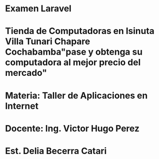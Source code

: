 
# Examen Laravel
# Tienda de Computadoras en Isinuta Villa Tunari Chapare Cochabamba"pase y obtenga su computadora al mejor precio del mercado"
# Materia: Taller de Aplicaciones en Internet
# Docente: Ing. Victor Hugo Perez
# Est. Delia Becerra Catari